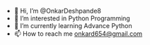 - 👋 Hi, I’m @OnkarDeshpande8
- 👀 I’m interested in Python Programming
- 🌱 I’m currently learning Advance Python
- 📫 How to reach me onkard654@gmail.com

<!--- - 💞️ I’m looking to collaborate on ...
OnkarDeshpande8/OnkarDeshpande8 is a ✨ special ✨ repository because its `README.md` (this file) appears on your GitHub profile.
You can click the Preview link to take a look at your changes.
--->
